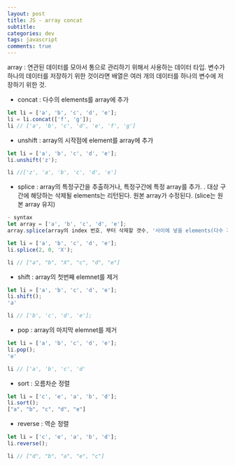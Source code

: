 ```yaml
---  
layout: post
title: JS - array concat
subtitle:
categories: dev
tags: javascript
comments: true
---
```

array : 연관된 데이터를 모아서 통으로 관리하기 위해서 사용하는 데이터 타입. 변수가 하나의 데이터를 저장하기 위한 것이라면 배열은 여러 개의 데이터를 하나의 변수에 저장하기 위한 것.

- concat : 다수의 elements를 array에 추가

```javascript
let li = ['a', 'b', 'c', 'd', 'e'];
li = li.concat(['f', 'g']);
li // ['a', 'b', 'c', 'd', 'e', 'f', 'g']
```
- unshift : array의 시작점에 element를 array에 추가

```javascript
let li = ['a', 'b', 'c', 'd', 'e'];
li.unshift('z');

li //['z', 'a', 'b', 'c', 'd', 'e']
```

- splice : array의 특정구간을 추출하거나, 특정구간에 특정 array를 추가. . 대상 구간에 해당하는 삭제될 elements는 리턴된다. 원본 array가 수정된다. (slice는 원본 array 유지)

```javascript
- syntax
let array = ['a', 'b', 'c', 'd', 'e'];
array.splice(array의 index 번호, 부터 삭제할 갯수, '사이에 넣을 elements(다수 가능)');

let li = ['a', 'b', 'c', 'd', 'e'];
li.splice(2, 0, 'X');

li // ["a", "b", "X", "c", "d", "e"]
```

- shift : array의 첫번째 elemnet를 제거

```javascript
let li = ['a', 'b', 'c', 'd', 'e'];
li.shift();
'a'

li // ['b', 'c', 'd', 'e'];
```

- pop : array의 마지막 elemnet를 제거

```javascript
let li = ['a', 'b', 'c', 'd', 'e'];
li.pop();
'e'

li // ['a', 'b', 'c', 'd'
```

- sort : 오름차순 정렬

```javascript
let li = ['c', 'e', 'a', 'b', 'd'];
li.sort();
["a", "b", "c", "d", "e"]
```

- reverse : 역순 정렬

```javascript
let li = ['c', 'e', 'a', 'b', 'd'];
li.reverse();

li // ["d", "b", "a", "e", "c"]
```
